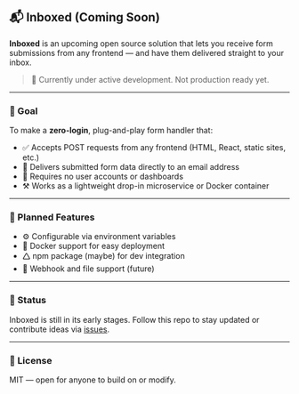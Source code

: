 ## 📬 Inboxed (Coming Soon)

**Inboxed** is an upcoming open source solution that lets you receive form submissions from any frontend — and have them delivered straight to your inbox.

> 🚪 Currently under active development. Not production ready yet.

---

### 🎯 Goal

To make a **zero-login**, plug-and-play form handler that:

* ✅ Accepts POST requests from any frontend (HTML, React, static sites, etc.)
* 📧 Delivers submitted form data directly to an email address
* 🔐 Requires no user accounts or dashboards
* ⚒️ Works as a lightweight drop-in microservice or Docker container

---

### 🧹 Planned Features

* ⚙️ Configurable via environment variables
* 🐳 Docker support for easy deployment
* 🛆 npm package (maybe) for dev integration
* 📩 Webhook and file support (future)

---

### 🚧 Status

Inboxed is still in its early stages. Follow this repo to stay updated or contribute ideas via [issues](https://github.com/anfocic/inboxed/issues).

---

### 📄 License

MIT — open for anyone to build on or modify.
